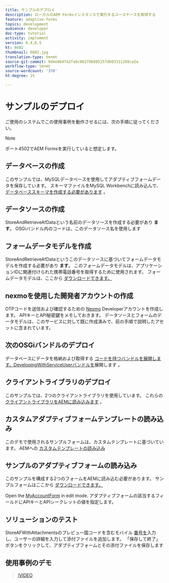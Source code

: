```yaml
---
title: サンプルのデプロイ
description: ローカルのAEM Formsインスタンスで実行するユースケースを取得する
feature: adaptive-forms
topics: development
audience: developer
doc-type: tutorial
activity: implement
version: 6.4,6.5
kt: 6602
thumbnail: 6602.jpg
translation-type: tm+mt
source-git-commit: 9d4e864f42fa6c0b2f9b895257db03311269ce2e
workflow-type: tm+mt
source-wordcount: '370'
ht-degree: 1%

---
```




# サンプルのデプロイ

ご使用のシステムでこの使用事例を動作させるには、次の手順に従ってください。

>[!NOTE]
>ポート4502でAEM Formsを実行していると想定します。


## データベースの作成

このサンプルでは、MySQLデータベースを使用してアダプティブフォームデータを保存しています。 スキーマファイルをMySQL Workbenchに読み込んで、 [データベーススキーマを作成する必要があります](assets/data-base-schema.sql) 。

## データソースの作成

StoreAndRetrieveAfDataという名前のデータソースを作成する必要があり **ます**。 OSGiバンドル内のコードは、このデータソース名を使用します

## フォームデータモデルを作成

StoreAndRetrieveAfDataというこのデータソースに基づいてフォームデータモデルを作成する必要があり **ます**。 このフォームデータモデルは、アプリケーションIDに関連付けられた携帯電話番号を取得するために使用されます。 フォームデータモデルは、ここから [ダウンロードできます。](assets/2-Factor-Authentication-DataSource-and-FDM.zip)

## nexmoを使用した開発者アカウントの作成

OTPコードを送信および確認するための [Nexmo](https://dashboard.nexmo.com/) Developerアカウントを作成します。 APIキーとAPI秘密鍵をメモしておきます。 データソースとフォームのデータモデルは、このサービスに対して既に作成済みで、前の手順で説明したアセットに含まれています。

## 次のOSGiバンドルのデプロイ

データベースにデータを格納および取得する [コードを持つバンドルを展開します。DevelopingWithServiceUserバンドルを](assets/FetchPartiallyCompletedForm.PartiallyCompletedForm.core-1.0-SNAPSHOT.jar)展開します [](https://docs.adobe.com/content/help/en/experience-manager-learn/forms/assets/common-osgi-bundles/DevelopingWithServiceUser.jar)。

## クライアントライブラリのデプロイ

このサンプルでは、2つのクライアントライブラリを使用しています。 これらの [クライアントライブラリをAEMに読み込みます](assets/client-libraries.zip) 。

## カスタムアダプティブフォームテンプレートの読み込み

このデモで使用されるサンプルフォームは、カスタムテンプレートに基づいています。 AEMへの [カスタムテンプレートの読み込み](assets/custom-template-with-page-component.zip)

## サンプルのアダプティブフォームの読み込み

このサンプルを構成する2つのフォームをAEMに読み込む必要があります。 サンプルフォームはここから [ダウンロードできます。](assets/sample-forms.zip)

Open the [MyAccountForm](http://localhost:4502/editor.html/content/forms/af/myaccountform.html) in edit mode. アダプティブフォームの該当するフィールドにAPIキーとAPIシークレットの値を指定します。

## ソリューションのテスト

StoreAFWithAttachmentsのプレビュー国コードを含むモバイル [番号を](http://localhost:4502/content/dam/formsanddocuments/storeafwithattachments/jcr:content?wcmmode=disabled)入力し、ユーザーの詳細を入力して添付ファイルを追加します。 「保存して終了」ボタンをクリックして、アダプティブフォームとその添付ファイルを保存します


## 使用事例のデモ

>[!VIDEO](https://video.tv.adobe.com/v/327122?quality=9&learn=on)

